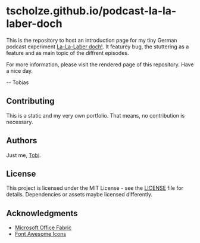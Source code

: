 tscholze.github.io/podcast-la-la-laber-doch
======

This is the repository to host an introduction page for my tiny German podcast experiment [La-La-Laber doch!](https://tscholze.github.io/podcast-la-la-laber-doch). It featurey bug, the stuttering as a feature and as main topic of the diffrent episodes.

For more information, please visit the rendered page of this repository.
Have a nice day.

-- Tobias


## Contributing
This is a static and my very own portfolio. That means, no contribution is necessary.

## Authors
Just me, [Tobi]([https://tscholze.github.io).

## License
This project is licensed under the MIT License - see the [LICENSE](LICENSE) file for details.
Dependencies or assets maybe licensed differently.

## Acknowledgments
- [Microsoft Office Fabric](https://developer.microsoft.com/en-us/fabric)
- [Font Awesome Icons](http://fontawesome.io)
